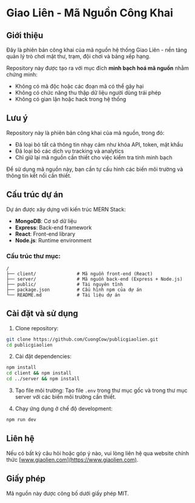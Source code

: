 # Giao Liên - Mã Nguồn Công Khai

## Giới thiệu

Đây là phiên bản công khai của mã nguồn hệ thống Giao Liên - nền tảng quản lý trò chơi mật thư, trạm, đội chơi và bảng xếp hạng.

Repository này được tạo ra với mục đích **minh bạch hoá mã nguồn** nhằm chứng minh:
- Không có mã độc hoặc các đoạn mã có thể gây hại
- Không có chức năng thu thập dữ liệu người dùng trái phép
- Không có gian lận hoặc hack trong hệ thống

## Lưu ý

Repository này là phiên bản công khai của mã nguồn, trong đó:
- Đã loại bỏ tất cả thông tin nhạy cảm như khóa API, token, mật khẩu
- Đã loại bỏ các dịch vụ tracking và analytics
- Chỉ giữ lại mã nguồn cần thiết cho việc kiểm tra tính minh bạch

Để sử dụng mã nguồn này, bạn cần tự cấu hình các biến môi trường và thông tin kết nối cần thiết.

## Cấu trúc dự án

Dự án được xây dựng với kiến trúc MERN Stack:
- **MongoDB**: Cơ sở dữ liệu
- **Express**: Back-end framework
- **React**: Front-end library
- **Node.js**: Runtime environment

### Cấu trúc thư mục:

```
/
├── client/               # Mã nguồn front-end (React)
├── server/               # Mã nguồn back-end (Express + Node.js)
├── public/               # Tài nguyên tĩnh
├── package.json          # Cấu hình npm của dự án
└── README.md             # Tài liệu dự án
```

## Cài đặt và sử dụng

1. Clone repository:
```bash
git clone https://github.com/CuongCow/publicgiaolien.git
cd publicgiaolien
```

2. Cài đặt dependencies:
```bash
npm install
cd client && npm install
cd ../server && npm install
```

3. Tạo file môi trường:
Tạo file `.env` trong thư mục gốc và trong thư mục server với các biến môi trường cần thiết.

4. Chạy ứng dụng ở chế độ development:
```bash
npm run dev
```

## Liên hệ

Nếu có bất kỳ câu hỏi hoặc góp ý nào, vui lòng liên hệ qua website chính thức [www.giaolien.com](https://www.giaolien.com).

## Giấy phép

Mã nguồn này được công bố dưới giấy phép MIT. 